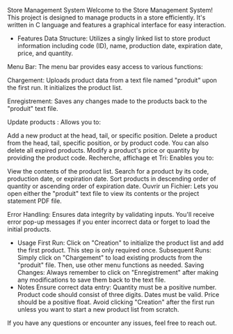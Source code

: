 Store Management System
Welcome to the Store Management System! This project is designed to manage products in a store efficiently. It's written in C language and features a graphical interface for easy interaction.

- Features
Data Structure: Utilizes a singly linked list to store product information including code (ID), name, production date, expiration date, price, and quantity.

Menu Bar: The menu bar provides easy access to various functions:

Chargement: Uploads product data from a text file named "produit" upon the first run. It initializes the product list.

Enregistrement: Saves any changes made to the products back to the "produit" text file.

Update products : Allows you to:

Add a new product at the head, tail, or specific position.
Delete a product from the head, tail, specific position, or by product code. You can also delete all expired products.
Modify a product's price or quantity by providing the product code.
Recherche, affichage et Tri: Enables you to:

View the contents of the product list.
Search for a product by its code, production date, or expiration date.
Sort products in descending order of quantity or ascending order of expiration date.
Ouvrir un Fichier: Lets you open either the "produit" text file to view its contents or the project statement PDF file.

Error Handling: Ensures data integrity by validating inputs. You'll receive error pop-up messages if you enter incorrect data or forget to load the initial products.

- Usage
First Run: Click on "Creation" to initialize the product list and add the first product. This step is only required once.
Subsequent Runs: Simply click on "Chargement" to load existing products from the "produit" file. Then, use other menu functions as needed.
Saving Changes: Always remember to click on "Enregistrement" after making any modifications to save them back to the text file.
- Notes
Ensure correct data entry:
Quantity must be a positive number.
Product code should consist of three digits.
Dates must be valid.
Price should be a positive float.
Avoid clicking "Creation" after the first run unless you want to start a new product list from scratch.

If you have any questions or encounter any issues, feel free to reach out.
